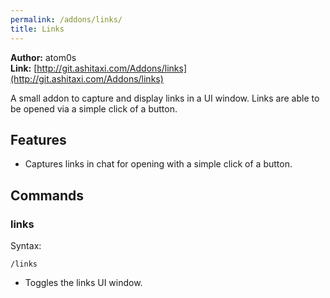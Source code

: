 ```yaml
---
permalink: /addons/links/
title: Links
---
```


**Author:** atom0s<br/>
**Link:** [http://git.ashitaxi.com/Addons/links](http://git.ashitaxi.com/Addons/links)

A small addon to capture and display links in a UI window. Links are able to be opened via a simple click of a button.

## Features

  * Captures links in chat for opening with a simple click of a button.

## Commands

### links
Syntax:
```
/links
```
  * Toggles the links UI window.